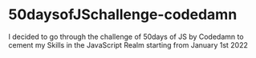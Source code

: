 # 50daysofJSchallenge-codedamn
I decided to go through the challenge of 50days of JS by Codedamn to cement my Skills in the JavaScript Realm starting from January 1st 2022
